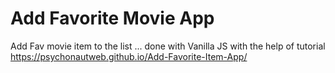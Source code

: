 # Add Favorite Movie App  
Add Fav movie item to the list ... done with Vanilla JS with the help of tutorial
 https://psychonautweb.github.io/Add-Favorite-Item-App/

